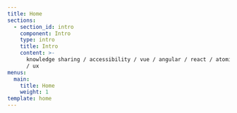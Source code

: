 ```yaml
---
title: Home
sections:
  - section_id: intro
    component: Intro
    type: intro
    title: Intro
    content: >-
      knowledge sharing / accessibility / vue / angular / react / atomic design
      / ux
menus:
  main:
    title: Home
    weight: 1
template: home
---
```

